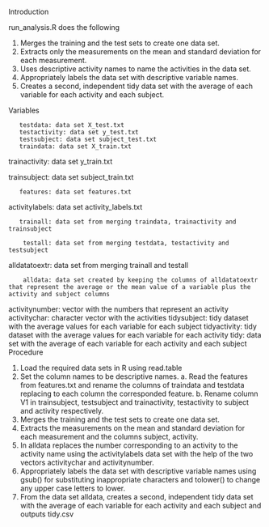 Introduction

run_analysis.R does the following

1. Merges the training and the test sets to create one data set.
2. Extracts only the measurements on the mean and standard deviation for each measurement.
3. Uses descriptive activity names to name the activities in the data set.
4. Appropriately labels the data set with descriptive variable names.
5. Creates a second, independent tidy data set with the average of each variable for each activity and each subject.

Variables

       testdata: data set X_test.txt
       testactivity: data set y_test.txt
       testsubject: data set subject_test.txt
       traindata: data set X_train.txt
      
  trainactivity: data set y_train.txt
  
   trainsubject: data set subject_train.txt
   
       features: data set features.txt
       
 activitylabels: data set activity_labels.txt
 
       trainall: data set from merging traindata, trainactivity and trainsubject
       
        testall: data set from merging testdata, testactivity and testsubject
        
  alldatatoextr: data set from merging trainall and testall
  
        alldata: data set created by keeping the columns of alldatatoextr that represent the average or the mean value of a variable plus the activity and subject columns
 activitynumber: vector with the numbers that represent an activity
   activitychar: character vector with the activities
    tidysubject: tidy dataset with the average values for each variable for each
                 subject
   tidyactivity: tidy dataset with the average values for each variable for each
                 activity
           tidy: data set with the average of each variable for each activity and
                 each subject
Procedure
1. Load the required data sets in R using read.table
2. Set the column names to be descriptive names.
   a. Read the features from features.txt and rename the columns of traindata and
      testdata replacing to each column the corresponded feature.
   b. Rename column V1 in trainsubject, testsubject and trainactivity, testactivity       to subject and activity respectively.
3. Merges the training and the test sets to create one data set.
4. Extracts the measurements on the mean and standard deviation for each
   measurement and the columns subject, activity.
5. In alldata replaces the number corresponding to an activity to the activity name
   using the activitylabels data set with the help of the two vectors activitychar
   and activitynumber.
6. Appropriately labels the data set with descriptive variable names using gsub() 
   for substituting inappropriate characters and tolower() to change any upper case
   letters to lower.
7. From the data set alldata, creates a second, independent tidy data set with the
   average of each variable for each activity and each subject and outputs tidy.csv 
